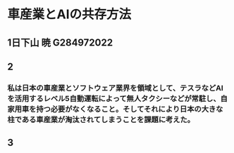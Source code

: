 # 車産業とAIの共存方法
## 1日下山 暁 G284972022

## 2
### 私は日本の車産業とソフトウェア業界を領域として、テスラなどAIを活用するレベル5自動運転によって無人タクシーなどが常駐し、**自家用車を持つ必要がなくなる**こと。そしてそれにより日本の大きな柱である車産業が淘汰されてしまうことを課題に考えた。

## 3
